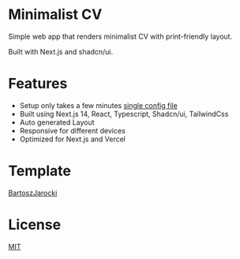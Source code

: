 # Minimalist CV

Simple web app that renders minimalist CV with print-friendly layout.

Built with Next.js and shadcn/ui.

# Features

- Setup only takes a few minutes [single config file](./src/data/resume-data.tsx)
- Built using Next.js 14, React, Typescript, Shadcn/ui, TailwindCss
- Auto generated Layout
- Responsive for different devices
- Optimized for Next.js and Vercel

# Template
[BartoszJarocki](https://github.com/BartoszJarocki/cv)

# License
[MIT](https://choosealicense.com/licenses/mit/)